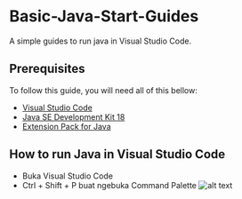 # Basic-Java-Start-Guides

A simple guides to run java in Visual Studio Code.

## Prerequisites

To follow this guide, you will need all of this bellow:
* [Visual Studio Code](https://code.visualstudio.com/download)
* [Java SE Development Kit 18](https://download.oracle.com/java/18/latest/jdk-18_windows-x64_bin.msi)
* [Extension Pack for Java](https://marketplace.visualstudio.com/items?itemName=vscjava.vscode-java-pack)

## How to run Java in Visual Studio Code

* Buka Visual Studio Code
* Ctrl + Shift + P buat ngebuka Command Palette
![alt text](https://github.com/RavinMaddHatter/Structura/blob/main/docs/export_structure.PNG?raw=true)
